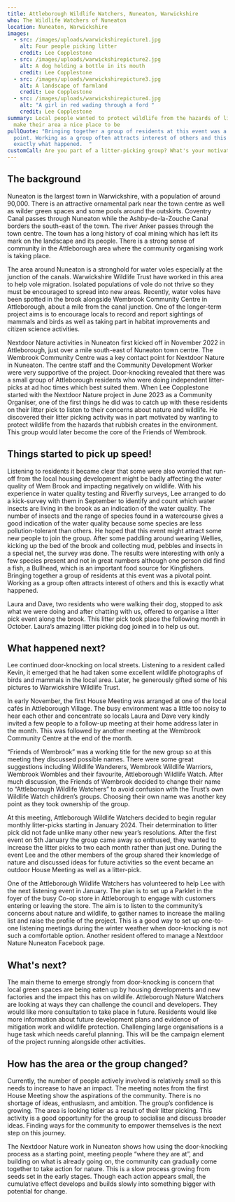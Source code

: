 ```yaml
---
title: Attleborough Wildlife Watchers, Nuneaton, Warwickshire
who: The Wildlife Watchers of Nuneaton
location: Nuneaton, Warwickshire
images:
  - src: /images/uploads/warwickshirepicture1.jpg
    alt: Four people picking litter
    credit: Lee Copplestone
  - src: /images/uploads/warwickshirepicture2.jpg
    alt: A dog holding a bottle in its mouth
    credit: Lee Copplestone
  - src: /images/uploads/warwickshirepicture3.jpg
    alt: A landscape of farmland
    credit: Lee Copplestone
  - src: /images/uploads/warwickshirepicture4.jpg
    alt: "A girl in red wading through a ford "
    credit: Lee Copplestone
summary: Local people wanted to protect wildlife from the hazards of litter and
  make their area a nice place to be
pullQuote: "Bringing together a group of residents at this event was a pivotal
  point. Working as a group often attracts interest of others and this is
  exactly what happened.  "
customCall: Are you part of a litter-picking group? What's your motivation?
---
```

## The background

Nuneaton is the largest town in Warwickshire, with a population of around 90,000. There is an attractive ornamental park near the town centre as well as wilder green spaces and some pools around the outskirts. Coventry Canal passes through Nuneaton while the Ashby-de-la-Zouche Canal borders the south-east of the town. The river Anker passes through the town centre. The town has a long history of coal mining which has left its mark on the landscape and its people. There is a strong sense of community in the Attleborough area where the community organising work is taking place.

The area around Nuneaton is a stronghold for water voles especially at the junction of the canals. Warwickshire Wildlife Trust have worked in this area to help vole migration. Isolated populations of vole do not thrive so they must be encouraged to spread into new areas. Recently, water voles have been spotted in the brook alongside Wembrook Community Centre in Attleborough, about a mile from the canal junction. One of the longer-term project aims is to encourage locals to record and report sightings of mammals and birds as well as taking part in habitat improvements and citizen science activities. 

Nextdoor Nature activities in Nuneaton first kicked off in November 2022 in Attleborough, just over a mile south-east of Nuneaton town centre. The Wembrook Community Centre was a key contact point for Nextdoor Nature in Nuneaton. The centre staff and the Community Development Worker were very supportive of the project.  Door-knocking revealed that there was a small group of Attleborough residents who were doing independent litter-picks at ad hoc times which best suited them. When Lee Copplestone started with the Nextdoor Nature project in June 2023 as a Community Organiser, one of the first things he did was to catch up with these residents on their litter pick to listen to their concerns about nature and wildlife. He discovered their litter picking activity was in part motivated by wanting to protect wildlife from the hazards that rubbish creates in the environment. This group would later become the core of the Friends of Wembrook.

## Things started to pick up speed!

Listening to residents it became clear that some were also worried that run-off from the local housing development might be badly affecting the water quality of Wem Brook and impacting negatively on wildlife. With his experience in water quality testing and Riverfly surveys, Lee arranged to do a kick-survey with them in September to identify and count which water insects are living in the brook as an indication of the water quality. The number of insects and the range of species found in a watercourse gives a good indication of the water quality because some species are less pollution-tolerant than others.  He hoped that this event might attract some new people to join the group. After some paddling around wearing Wellies, kicking up the bed of the brook and collecting mud, pebbles and insects in a special net, the survey was done. The results were interesting with only a few species present and not in great numbers although one person did find a fish, a Bullhead, which is an important food source for Kingfishers. Bringing together a group of residents at this event was a pivotal point. Working as a group often attracts interest of others and this is exactly what happened.  

Laura and Dave, two residents who were walking their dog, stopped to ask what we were doing and after chatting with us, offered to organise a litter pick event along the brook. This litter pick took place the following month in October.  Laura’s amazing litter picking dog joined in to help us out.

## What happened next?

Lee continued door-knocking on local streets. Listening to a resident called Kevin, it emerged that he had taken some excellent wildlife photographs of birds and mammals in the local area. Later, he generously gifted some of his pictures to Warwickshire Wildlife Trust. 

In early November, the first House Meeting was arranged at one of the local cafés in Attleborough Village. The busy environment was a little too noisy to hear each other and concentrate so locals Laura and Dave very kindly invited a few people to a follow-up meeting at their home address later in the month. This was followed by another meeting at the Wembrook Community Centre at the end of the month. 

“Friends of Wembrook” was a working title for the new group so at this meeting they discussed possible names. There were some great suggestions including Wildlife Wanderers, Wembrook Wildlife Warriors, Wembrook Wombles and their favourite, Attleborough Wildlife Watch. After much discussion, the Friends of Wembrook decided to change their name to “Attleborough Wildlife Watchers” to avoid confusion with the Trust’s own Wildlife Watch children’s groups. Choosing their own name was another key point as they took ownership of the group. 

At this meeting, Attleborough Wildlife Watchers decided to begin regular monthly litter-picks starting in January 2024. Their determination to litter pick did not fade unlike many other new year’s resolutions.  After the first event on 5th January the group came away so enthused, they wanted to increase the litter picks to two each month rather than just one. During the event Lee and the other members of the group shared their knowledge of nature and discussed ideas for future activities so the event became an outdoor House Meeting as well as a litter-pick. 

One of the Attleborough Wildlife Watchers has volunteered to help Lee with the next listening event in January. The plan is to set up a Parklet in the foyer of the busy Co-op store in Attleborough to engage with customers entering or leaving the store.  The aim is to listen to the community’s concerns about nature and wildlife, to gather names to increase the mailing list and raise the profile of the project. This is a good way to set up one-to-one listening meetings during the winter weather when door-knocking is not such a comfortable option. Another resident offered to manage a Nextdoor Nature Nuneaton Facebook page. 

## What's next?

The main theme to emerge strongly from door-knocking is concern that local green spaces are being eaten up by housing developments and new factories and the impact this has on wildlife. Attleborough Nature Watchers are looking at ways they can challenge the council and developers. They would like more consultation to take place in future.  Residents would like more information about future development plans and evidence of mitigation work and wildlife protection. Challenging large organisations is a huge task which needs careful planning. This will be the campaign element of the project running alongside other activities. 

## How has the area or the group changed?

Currently, the number of people actively involved is relatively small so this needs to increase to have an impact. The meeting notes from the first House Meeting show the aspirations of the community. There is no shortage of ideas, enthusiasm, and ambition. The group’s confidence is growing. The area is looking tidier as a result of their litter picking. This activity is a good opportunity for the group to socialise and discuss broader ideas. Finding ways for the community to empower themselves is the next step on this journey.  

The Nextdoor Nature work in Nuneaton shows how using the door-knocking process as a starting point, meeting people “where they are at”, and building on what is already going on, the community can gradually come together to take action for nature. This is a slow process growing from seeds set in the early stages. Though each action appears small, the cumulative effect develops and builds slowly into something bigger with potential for change.